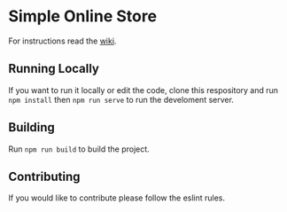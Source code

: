 # Simple Online Store
For instructions read the [wiki](https://github.com/anbcodes/simpleonlinestore/wiki).

## Running Locally
If you want to run it locally or edit the code, clone this respository and run `npm install` then `npm run serve` to run the develoment server.

## Building
Run `npm run build` to build the project.

## Contributing
If you would like to contribute please follow the eslint rules.
